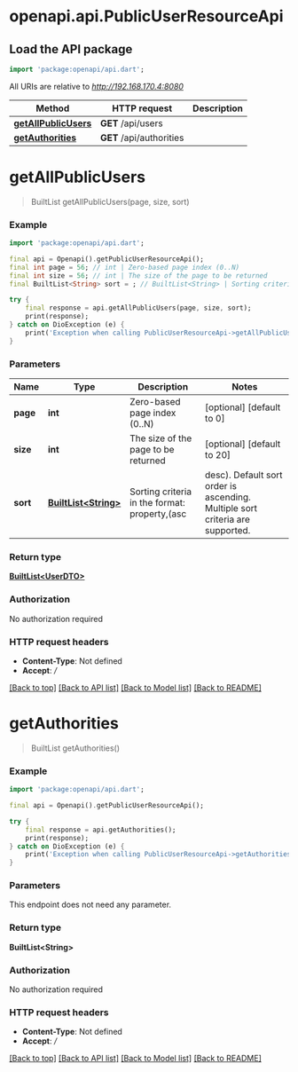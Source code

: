 # openapi.api.PublicUserResourceApi

## Load the API package
```dart
import 'package:openapi/api.dart';
```

All URIs are relative to *http://192.168.170.4:8080*

Method | HTTP request | Description
------------- | ------------- | -------------
[**getAllPublicUsers**](PublicUserResourceApi.md#getallpublicusers) | **GET** /api/users | 
[**getAuthorities**](PublicUserResourceApi.md#getauthorities) | **GET** /api/authorities | 


# **getAllPublicUsers**
> BuiltList<UserDTO> getAllPublicUsers(page, size, sort)



### Example
```dart
import 'package:openapi/api.dart';

final api = Openapi().getPublicUserResourceApi();
final int page = 56; // int | Zero-based page index (0..N)
final int size = 56; // int | The size of the page to be returned
final BuiltList<String> sort = ; // BuiltList<String> | Sorting criteria in the format: property,(asc|desc). Default sort order is ascending. Multiple sort criteria are supported.

try {
    final response = api.getAllPublicUsers(page, size, sort);
    print(response);
} catch on DioException (e) {
    print('Exception when calling PublicUserResourceApi->getAllPublicUsers: $e\n');
}
```

### Parameters

Name | Type | Description  | Notes
------------- | ------------- | ------------- | -------------
 **page** | **int**| Zero-based page index (0..N) | [optional] [default to 0]
 **size** | **int**| The size of the page to be returned | [optional] [default to 20]
 **sort** | [**BuiltList&lt;String&gt;**](String.md)| Sorting criteria in the format: property,(asc|desc). Default sort order is ascending. Multiple sort criteria are supported. | [optional] 

### Return type

[**BuiltList&lt;UserDTO&gt;**](UserDTO.md)

### Authorization

No authorization required

### HTTP request headers

 - **Content-Type**: Not defined
 - **Accept**: */*

[[Back to top]](#) [[Back to API list]](../README.md#documentation-for-api-endpoints) [[Back to Model list]](../README.md#documentation-for-models) [[Back to README]](../README.md)

# **getAuthorities**
> BuiltList<String> getAuthorities()



### Example
```dart
import 'package:openapi/api.dart';

final api = Openapi().getPublicUserResourceApi();

try {
    final response = api.getAuthorities();
    print(response);
} catch on DioException (e) {
    print('Exception when calling PublicUserResourceApi->getAuthorities: $e\n');
}
```

### Parameters
This endpoint does not need any parameter.

### Return type

**BuiltList&lt;String&gt;**

### Authorization

No authorization required

### HTTP request headers

 - **Content-Type**: Not defined
 - **Accept**: */*

[[Back to top]](#) [[Back to API list]](../README.md#documentation-for-api-endpoints) [[Back to Model list]](../README.md#documentation-for-models) [[Back to README]](../README.md)

